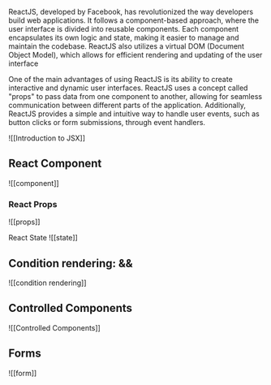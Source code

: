 ReactJS, developed by Facebook, has revolutionized the way developers build web applications. It follows a component-based approach, where the user interface is divided into reusable components. Each component encapsulates its own logic and state, making it easier to manage and maintain the codebase. ReactJS also utilizes a virtual DOM (Document Object Model), which allows for efficient rendering and updating of the user interface

One of the main advantages of using ReactJS is its ability to create interactive and dynamic user interfaces. ReactJS uses a concept called "props" to pass data from one component to another, allowing for seamless communication between different parts of the application. Additionally, ReactJS provides a simple and intuitive way to handle user events, such as button clicks or form submissions, through event handlers.

![[Introduction to JSX]]

## React Component

![[component]]

### React Props
![[props]]

React State
![[state]]

## Condition rendering: &&
![[condition rendering]]

## Controlled Components
![[Controlled Components]]

## Forms
![[form]]